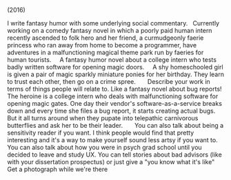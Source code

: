 (2016)

I write fantasy humor with some underlying social commentary. 
 
Currently working on a comedy fantasy novel in which a poorly paid human intern recently ascended to folk hero and her friend, a curmudgeonly faerie princess who ran away from home to become a programmer, have adventures in a malfunctioning magical theme park run by faeries for human tourists.
 
 
A fantasy humor novel about a college intern who tests badly written software for opening magic doors. 
 
 
A shy homeschooled girl is given a pair of magic sparkly miniature ponies for her birthday. They learn to trust each other, then go on a crime spree. 
 
 
 
Describe your work in terms of things people will relate to. Like a fantasy novel about bug reports! The heroine is a college intern who deals with malfunctioning software for opening magic gates. One day their vendor's software-as-a-service breaks down and every time she files a bug report, it starts creating actual bugs. But it all turns around when they pupate into telepathic carnivorous butterflies and ask her to be their leader.
 
 
 
You can also talk about being a sensitivity reader if you want. I think people would find that pretty interesting and it's a way to make yourself sound less artsy if you want to. 
 
You can also talk about how you were in psych grad school until you decided to leave and study UX. You can tell stories about bad advisors (like with your dissertation prospectus) or just give a "you know what it's like" 
 
Get a photograph while we're there